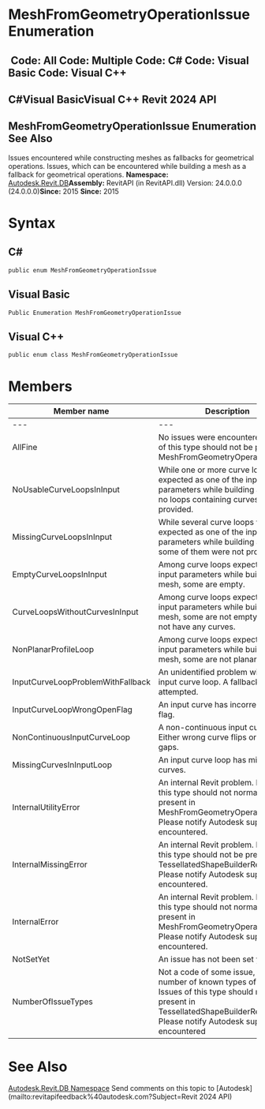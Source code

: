 # MeshFromGeometryOperationIssue Enumeration

﻿
 Code: All Code: Multiple Code: C# Code: Visual Basic Code: Visual C++   
---  
C#Visual BasicVisual C++
Revit 2024 API  
---  
MeshFromGeometryOperationIssue Enumeration  
See Also  
---  
Issues encountered while constructing meshes as fallbacks for geometrical operations. 
Issues, which can be encountered while building a mesh as a fallback for geometrical operations. 
**Namespace:** [Autodesk.Revit.DB](87546ba7-461b-c646-cbb1-2cb8f5bff8b2.md "Autodesk.Revit.DB Namespace")**Assembly:** RevitAPI (in RevitAPI.dll) Version: 24.0.0.0 (24.0.0.0)**Since:** 2015 **Since:** 2015 
# Syntax
C#  
---  
```text
public enum MeshFromGeometryOperationIssue
```
  
Visual Basic  
---  
```text
Public Enumeration MeshFromGeometryOperationIssue
```
  
Visual C++  
---  
```text
public enum class MeshFromGeometryOperationIssue
```
  
# Members
| Member name | Description |
| --- | --- |
| --- | --- |
| AllFine | No issues were encountered. Issues of this type should not be present in MeshFromGeometryOperationResult. |
| NoUsableCurveLoopsInInput | While one or more curve loops were expected as one of the input parameters while building a mesh, no loops containing curves were provided. |
| MissingCurveLoopsInInput | While several curve loops were expected as one of the input parameters while building a mesh, some of them were not provided. |
| EmptyCurveLoopsInInput | Among curve loops expected as input parameters while building a mesh, some are empty. |
| CurveLoopsWithoutCurvesInInput | Among curve loops expected as input parameters while building a mesh, some are not empty, but do not have any curves. |
| NonPlanarProfileLoop | Among curve loops expected as input parameters while building a mesh, some are not planar. |
| InputCurveLoopProblemWithFallback | An unidentified problem with an input curve loop. A fallback is attempted. |
| InputCurveLoopWrongOpenFlag | An input curve has incorrect open flag. |
| NonContinuousInputCurveLoop | A non-continuous input curve loop. Either wrong curve flips or genuine gaps. |
| MissingCurvesInInputLoop | An input curve loop has missing curves. |
| InternalUtilityError | An internal Revit problem. Issues of this type should not normally be present in MeshFromGeometryOperationResult. Please notify Autodesk support if encountered. |
| InternalMissingError | An internal Revit problem. Issues of this type should not be present in TessellatedShapeBuilderResult. Please notify Autodesk support if encountered. |
| InternalError | An internal Revit problem. Issues of this type should not normally be present in MeshFromGeometryOperationResult. Please notify Autodesk support if encountered. |
| NotSetYet | An issue has not been set yet. |
| NumberOfIssueTypes | Not a code of some issue, but the number of known types of issues. Issues of this type should not be present in TessellatedShapeBuilderResult. Please notify Autodesk support if encountered |

# See Also
[Autodesk.Revit.DB Namespace](87546ba7-461b-c646-cbb1-2cb8f5bff8b2.md "Autodesk.Revit.DB Namespace")
Send comments on this topic to [Autodesk](mailto:revitapifeedback%40autodesk.com?Subject=Revit 2024 API)